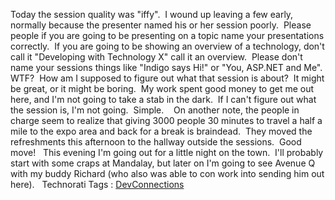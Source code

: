 Today the session quality was "iffy".  I wound up leaving a few early,
normally because the presenter named his or her session poorly.  Please
people if you are going to be presenting on a topic name your
presentations correctly.  If you are going to be showing an overview of
a technology, don't call it "Developing with Technology X" call it an
overview.  Please don't name your sessions things like "Indigo says Hi!"
or "You, ASP.NET and Me".  WTF?  How am I supposed to figure out what
that session is about?  It might be great, or it might be boring.  My
work spent good money to get me out here, and I'm not going to take a
stab in the dark.  If I can't figure out what the session is, I'm not
going.  Simple. 
 
On another note, the people in charge seem to realize that giving 3000
people 30 minutes to travel a half a mile to the expo area and back for
a break is braindead.  They moved the refreshments this afternoon to the
hallway outside the sessions.  Good move!
 
This evening I'm going out for a little night on the town.  I'll
probably start with some craps at Mandalay, but later on I'm going to
see Avenue Q with my buddy Richard (who also was able to con work into
sending him out here).
 
Technorati Tags :
[DevConnections](http://technorati.com/tag/DevConnections)
